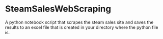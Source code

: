# SteamSalesWebScraping
A python notebook script that scrapes the steam sales site and saves the results to an excel file that is created in your directory where the python file is.
